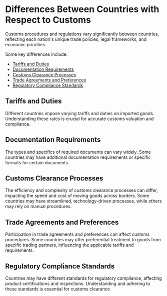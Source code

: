 # Differences Between Countries with Respect to Customs

Customs procedures and regulations vary significantly between countries, reflecting each nation's unique trade policies, legal frameworks, and economic priorities.

Some key differences include:

+ [Tariffs and Duties](#tariffs-and-duties)
+ [Documentation Requirements](#documentation-requirements)
+ [Customs Clearance Processes](#customs-clearance-processes)
+ [Trade Agreements and Preferences](#trade-agreements-and-preferences)
+ [Regulatory Compliance Standards](#regulatory-compliance-standards)

## Tariffs and Duties
Different countries impose varying tariffs and duties on imported goods. Understanding these rates is crucial for accurate customs valuation and compliance.

## Documentation Requirements
The types and specifics of required documents can vary widely. Some countries may have additional documentation requirements or specific formats for certain documents.

## Customs Clearance Processes
The efficiency and complexity of customs clearance processes can differ, impacting the speed and cost of moving goods across borders. Some countries may have streamlined, technology-driven processes, while others may rely on manual procedures.

## Trade Agreements and Preferences
Participation in trade agreements and preferences can affect customs procedures. Some countries may offer preferential treatment to goods from specific trading partners, influencing the applicable tariffs and requirements.

## Regulatory Compliance Standards
Countries may have different standards for regulatory compliance, affecting product certifications and inspections. Understanding and adhering to these standards is essential for customs clearance